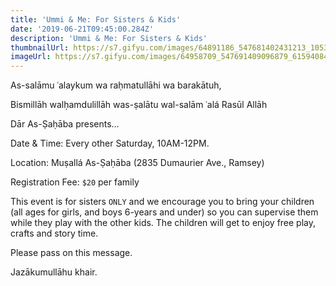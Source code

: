 ```yaml
---
title: 'Ummi & Me: For Sisters & Kids'
date: '2019-06-21T09:45:00.284Z'
description: 'Ummi & Me: For Sisters & Kids'
thumbnailUrl: https://s7.gifyu.com/images/64891186_547681402431213_1053554068959526912_o.jpg_nc_cat110_nc_sid8024bb_nc_ohcL1qVRvxwsj4AX9efzFh_nc_htscontent.fybz1-1.jpg
imageUrl: https://s7.gifyu.com/images/64958709_547691409096879_6159408454550159360_o.jpg_nc_cat103_nc_sid8024bb_nc_ohcTS1EG2B1jowAX-ZVPBP_nc_htscontent.fybz1-1.jpg
---
```


As-salāmu ʿalaykum wa raḥmatullāhi wa barakātuh,

Bismillāh walḥamdulillāh was-ṣalātu wal-salām ʿalá Rasūl Allāh

Dār As-Ṣaḥāba presents…

Date & Time: Every other Saturday, 10AM-12PM.

Location: Muṣallá As-Ṣaḥāba (2835 Dumaurier Ave., Ramsey)

Registration Fee: `$20` per family

This event is for sisters `ONLY` and we encourage you to bring your children (all ages for girls, and boys 6-years and under) so you can supervise them while they play with the other kids. The children will get to enjoy free play, crafts and story time.

Please pass on this message.

Jazākumullāhu khair.
